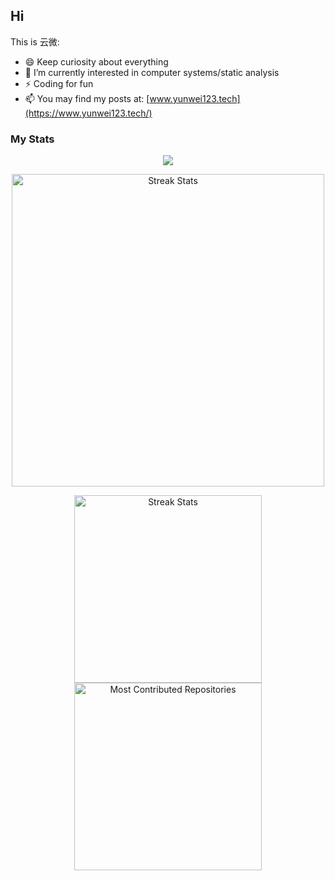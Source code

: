 ## Hi

This is 云微:

- 😄 Keep curiosity about everything
- 🌱 I’m currently interested in computer systems/static analysis
- ⚡ Coding for fun
- 📫 You may find my posts at: [www.yunwei123.tech](https://www.yunwei123.tech/)

### My Stats

<div align="center">

[<img src="https://github-readme-stats.vercel.app/api?username=yunwei37&theme=tokyonight&hide_border=true&show_icons=true&hide_title=true" />](https://github.com/anuraghazra/github-readme-stats)
<!--
[<img src="https://github-readme-stats.vercel.app/api/wakatime?username=yunwei37&theme=dark&hide_border=true&layout=compact&custom_title=This%20week%20I%20spent%20my%20time%20on&cache_seconds=1800" alt="Wakatime Stats" width="500" />](https://wakatime.com/@yunwei37)  
-->
[<img src="https://github-readme-streak-stats.herokuapp.com/?user=yunwei37&theme=dark&hide_border=true" alt="Streak Stats" width="500" />](https://github.com/DenverCoder1/github-readme-streak-stats)  

<div style="width: fit-content; margin-left: auto; margin-right: auto;">
<img src="https://api.githubtrends.io/user/svg/yunwei37/langs?time_range=one_year&theme=dark" alt="Streak Stats" width="300"/>
<img src="https://api.githubtrends.io/user/svg/yunwei37/repos?time_range=one_year&theme=dark" alt="Most Contributed Repositories" width="300" />
</div>

</div>

